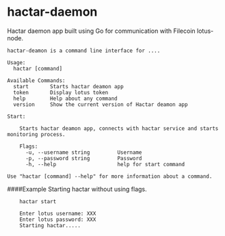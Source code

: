 # hactar-daemon
Hactar daemon app built using Go for communication with Filecoin lotus-node.

```
hactar-deamon is a command line interface for ....

Usage:
  hactar [command]

Available Commands:
  start       Starts hactar deamon app
  token       Display lotus token
  help        Help about any command
  version     Show the current version of Hactar deamon app

Start:

    Starts hactar deamon app, connects with hactar service and starts monitoring process.

    Flags:
      -u, --username string         Username
      -p, --password string         Password
      -h, --help                    help for start command

Use "hactar [command] --help" for more information about a command.
```

####Example
Starting hactar without using flags.
```
    hactar start
```
```
    Enter lotus username: XXX
    Enter lotus password: XXX
    Starting hactar.....
```